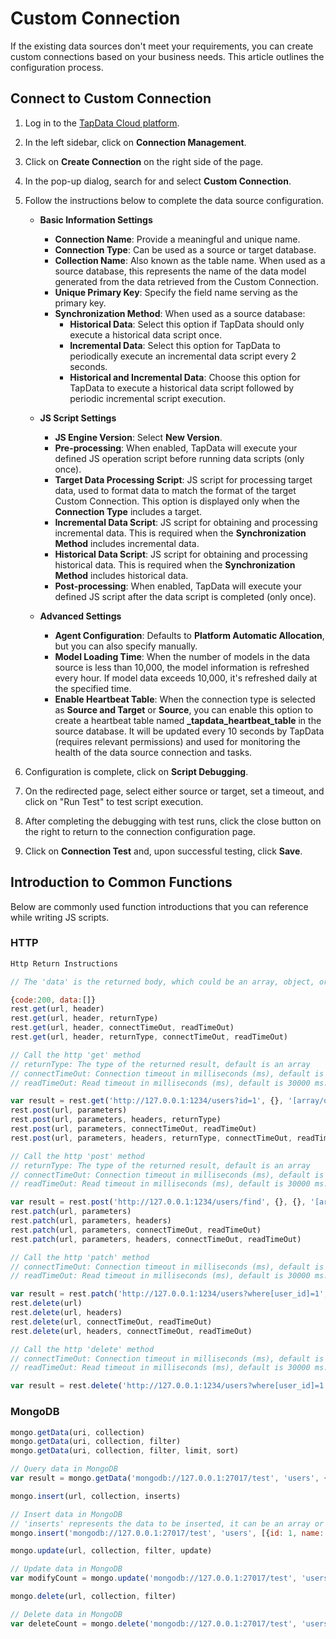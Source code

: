 # Custom Connection



If the existing data sources don't meet your requirements, you can create custom connections based on your business needs. This article outlines the configuration process.

## Connect to Custom Connection

1. Log in to the [TapData Cloud platform](https://cloud.tapdata.net/console/v3/).

2. In the left sidebar, click on **Connection Management**.

3. Click on **Create Connection** on the right side of the page.

4. In the pop-up dialog, search for and select **Custom Connection**.

5. Follow the instructions below to complete the data source configuration.

   * **Basic Information Settings**
        * **Connection Name**: Provide a meaningful and unique name.
        * **Connection Type**: Can be used as a source or target database.
        * **Collection Name**: Also known as the table name. When used as a source database, this represents the name of the data model generated from the data retrieved from the Custom Connection.
        * **Unique Primary Key**: Specify the field name serving as the primary key.
        * **Synchronization Method**: When used as a source database:
             * **Historical Data**: Select this option if TapData should only execute a historical data script once.
             * **Incremental Data**: Select this option for TapData to periodically execute an incremental data script every 2 seconds.
             * **Historical and Incremental Data**: Choose this option for TapData to execute a historical data script followed by periodic incremental script execution.
   
   
   * **JS Script Settings**
       * **JS Engine Version**: Select **New Version**.
       * **Pre-processing**: When enabled, TapData will execute your defined JS operation script before running data scripts (only once).
       * **Target Data Processing Script**: JS script for processing target data, used to format data to match the format of the target Custom Connection. This option is displayed only when the **Connection Type** includes a target.
       * **Incremental Data Script**: JS script for obtaining and processing incremental data. This is required when the **Synchronization Method** includes incremental data.
       * **Historical Data Script**: JS script for obtaining and processing historical data. This is required when the **Synchronization Method** includes historical data.
       * **Post-processing**: When enabled, TapData will execute your defined JS script after the data script is completed (only once).
   
   
   * **Advanced Settings**
       * **Agent Configuration**: Defaults to **Platform Automatic Allocation**, but you can also specify manually.
       * **Model Loading Time**: When the number of models in the data source is less than 10,000, the model information is refreshed every hour. If model data exceeds 10,000, it's refreshed daily at the specified time.
       * **Enable Heartbeat Table**: When the connection type is selected as **Source and Target** or **Source**, you can enable this option to create a heartbeat table named **_tapdata_heartbeat_table** in the source database. It will be updated every 10 seconds by TapData (requires relevant permissions) and used for monitoring the health of the data source connection and tasks.
   
6. Configuration is complete, click on **Script Debugging**.

7. On the redirected page, select either source or target, set a timeout, and click on "Run Test" to test script execution.

8. After completing the debugging with test runs, click the close button on the right to return to the connection configuration page.

9. Click on **Connection Test** and, upon successful testing, click **Save**.

## Introduction to Common Functions

Below are commonly used function introductions that you can reference while writing JS scripts.

### HTTP

```javascript
Http Return Instructions

// The 'data' is the returned body, which could be an array, object, or string

{code:200, data:[]}
rest.get(url, header)
rest.get(url, header, returnType)
rest.get(url, header, connectTimeOut, readTimeOut)
rest.get(url, header, returnType, connectTimeOut, readTimeOut)

// Call the http 'get' method
// returnType: The type of the returned result, default is an array
// connectTimeOut: Connection timeout in milliseconds (ms), default is 10000 ms. Use this parameter to specify the connection timeout if needed.
// readTimeOut: Read timeout in milliseconds (ms), default is 30000 ms. Use this parameter to specify the read timeout if needed.

var result = rest.get('http://127.0.0.1:1234/users?id=1', {}, '[array/object/string]', 30, 300);
rest.post(url, parameters)
rest.post(url, parameters, headers, returnType)
rest.post(url, parameters, connectTimeOut, readTimeOut)
rest.post(url, parameters, headers, returnType, connectTimeOut, readTimeOut)

// Call the http 'post' method
// returnType: The type of the returned result, default is an array
// connectTimeOut: Connection timeout in milliseconds (ms), default is 10000 ms. Use this parameter to specify the connection timeout if needed.
// readTimeOut: Read timeout in milliseconds (ms), default is 30000 ms. Use this parameter to specify the read timeout if needed.

var result = rest.post('http://127.0.0.1:1234/users/find', {}, {}, '[array/object/string]', 30, 300);
rest.patch(url, parameters)
rest.patch(url, parameters, headers)
rest.patch(url, parameters, connectTimeOut, readTimeOut)
rest.patch(url, parameters, headers, connectTimeOut, readTimeOut)

// Call the http 'patch' method
// connectTimeOut: Connection timeout in milliseconds (ms), default is 10000 ms. Use this parameter to specify the connection timeout if needed.
// readTimeOut: Read timeout in milliseconds (ms), default is 30000 ms. Use this parameter to specify the read timeout if needed.

var result = rest.patch('http://127.0.0.1:1234/users?where[user_id]=1', {status: 0}, {}, 30, 300);
rest.delete(url)
rest.delete(url, headers)
rest.delete(url, connectTimeOut, readTimeOut)
rest.delete(url, headers, connectTimeOut, readTimeOut)

// Call the http 'delete' method
// connectTimeOut: Connection timeout in milliseconds (ms), default is 10000 ms. Use this parameter to specify the connection timeout if needed.
// readTimeOut: Read timeout in milliseconds (ms), default is 30000 ms. Use this parameter to specify the read timeout if needed.

var result = rest.delete('http://127.0.0.1:1234/users?where[user_id]=1', {}, 30, 300);
```

### MongoDB

```javascript
mongo.getData(uri, collection)
mongo.getData(uri, collection, filter)
mongo.getData(uri, collection, filter, limit, sort)

// Query data in MongoDB
var result = mongo.getData('mongodb://127.0.0.1:27017/test', 'users', {id: 1}, 10, {add_time: -1});

mongo.insert(url, collection, inserts)

// Insert data in MongoDB
// 'inserts' represents the data to be inserted, it can be an array or an object
mongo.insert('mongodb://127.0.0.1:27017/test', 'users', [{id: 1, name: 'test1'}, {id: 2, name: 'test2'}]);

mongo.update(url, collection, filter, update)

// Update data in MongoDB
var modifyCount = mongo.update('mongodb://127.0.0.1:27017/test', 'users', {id: 1}, {name: 'test3'});

mongo.delete(url, collection, filter)

// Delete data in MongoDB
var deleteCount = mongo.delete('mongodb://127.0.0.1:27017/test', 'users', {id: 1});
```

